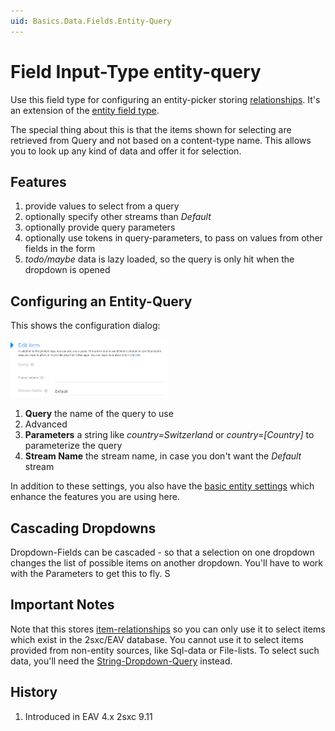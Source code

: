 ```yaml
---
uid: Basics.Data.Fields.Entity-Query
---
```

# Field Input-Type **entity-query**

Use this field type for configuring an entity-picker storing [relationships](xref:Basics.Data.Fields.Entity). It's an extension of the [entity field type](xref:Basics.Data.Fields.Entity).

The special thing about this is that the items shown for selecting are retrieved from Query and not based on a content-type name. This allows you to look up any kind of data and offer it for selection. 

## Features 

1. provide values to select from a query
1. optionally specify other streams than _Default_
1. optionally provide query parameters
1. optionally use tokens in query-parameters, to pass on values from other fields in the form
1. _todo/maybe_ data is lazy loaded, so the query is only hit when the dropdown is opened


## Configuring an Entity-Query

This shows the configuration dialog:

<img src="./assets/entity-query.png" width="50%" class="float-right">

1. **Query** the name of the query to use
1. Advanced
  1. **Parameters** a string like _country=Switzerland_ or _country=[Country]_ to parameterize the query
  1. **Stream Name** the stream name, in case you don't want the _Default_ stream

In addition to these settings, you also have the [basic entity settings](xref:Basics.Data.Fields.Entity) which enhance the features you are using here. 


## Cascading Dropdowns

Dropdown-Fields can be cascaded - so that a selection on one dropdown changes the list of possible items on another dropdown. You'll have to work with the Parameters to get this to fly. S


## Important Notes

Note that this stores [item-relationships](xref:Basics.Data.Fields.Entity) so you can only use it to select items which exist in the 2sxc/EAV database. You cannot use it to select items provided from non-entity sources, like Sql-data or File-lists. To select such data, you'll need the [String-Dropdown-Query](xref:Basics.Data.Fields.String-Dropdown-Query) instead. 

## History
1. Introduced in EAV 4.x 2sxc 9.11